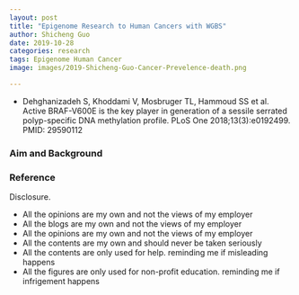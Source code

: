 ```yaml
---
layout: post
title: "Epigenome Research to Human Cancers with WGBS"
author: Shicheng Guo
date: 2019-10-28
categories: research
tags: Epigenome Human Cancer
image: images/2019-Shicheng-Guo-Cancer-Prevelence-death.png

---
```


* Dehghanizadeh S, Khoddami V, Mosbruger TL, Hammoud SS et al. Active BRAF-V600E is the key player in generation of a sessile serrated polyp-specific DNA methylation profile. PLoS One 2018;13(3):e0192499. PMID: 29590112



###  Aim and Background


###  Reference


Disclosure.
* All the opinions are my own and not the views of my employer
* All the blogs are my own and not the views of my employer
* All the opinions are my own and not the views of my employer
* All the contents are my own and should never be taken seriously
* All the contents are only used for help. reminding me if misleading happens
* All the figures are only used for non-profit education. reminding me if infrigement happens
